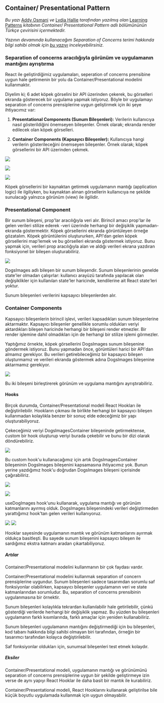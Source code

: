 ## Container/ Presentational Pattern

*Bu yazı* [Addy Osmani](https://addyosmani.com/) *ve* [Lydia Hallie](https://www.lydiahallie.io/) *tarafından yazılmış olan* [Learning Patterns](https://www.patterns.dev/) *kitabının Container/ Presentational Pattern adlı bölümününün Türkçe çevirisini içermektedir.*

*Yazının devamında kullanacağım Separation of Concerns terimi hakkında bilgi sahibi olmak için  [bu yazıyı](https://medium.com/hesapkurdu-development/mevcut-projede-separation-of-concern-uygulamak-617082d45e85) inceleyebilirsiniz.*

### Separation of concerns aracılığıyla görünüm ve uygulamanın mantığını ayrıştırma

React ile geliştirdiğimiz uygulamaları, seperation of concerns prensibine uygun hale getirmenin bir yolu da Container/Presentational modelini kullanmaktır.

Diyelim ki; 6 adet köpek görselini bir API üzerinden çekerek, bu görselleri ekranda gösterecek bir uygulama yapmak istiyoruz. Böyle bir uygulamayı separation of concerns prensiplerine uygun geliştirmek için iki şeye ihtiyacımız var:

1. **Presentational Components (Sunum Bileşenleri):** Verilerin kullanıcıya nasıl gösterildiğini önemseyen bileşenler. Örnek olarak; ekranda render edilecek olan köpek görselleri.

2. **Container Components (Kapsayıcı Bileşenler):** Kullanıcıya hangi verilerin gösterileceğini önemseyen bileşenler. Örnek olarak; köpek görsellerini bir API üzerinden çekmek.

![](./img/screenshots/1.png)

![](./img/screenshots/2.png)

![](./img/screenshots/3.png)

Köpek görsellerini bir kaynaktan getirmek uygulamanın mantığı (application logic) ile ilgiliyken, bu kaynaktan alınan görsellerin kullanıcıya ne şekilde sunulacağı yalnızca görünüm (view) ile ilgilidir. 

### Presentational Component

Bir sunum bileşeni, prop'lar aracılığıyla veri alır. Birincil amacı prop'lar ile gelen verileri stilize ederek -veri üzerinde herhangi bir değişiklik yapmadan- ekranda göstermektir. Köpek görsellerini ekranda görüntüleyen örneğe gözatalım. Köpek görüntülerini oluştururken, API'dan gelen köpek görsellerini map'lemek ve bu görselleri ekranda göstermek istiyoruz. Bunu yapmak için, verileri prop aracılığıyla alan ve aldığı verileri ekrana yazdıran fonksiyonel bir bileşen oluşturabiliriz.

![](./img/screenshots/4.png)

DogsImages adlı bileşen bir sunum bileşendir. Sunum bileşenlerinin genelde state'ler olmadan çalışırlar: kullanıcı arayüzü tarafında yapılacak olan değişiklikler için kullanılan state'ler haricinde, kendilerine ait React state'leri yoktur.

Sunum bileşenleri verilerini kapsayıcı bileşenlerden alır.

### Container Components

Kapsayıcı bileşenlerin birincil işlevi, verileri kapsadıkları sunum bileşenlerine aktarmaktır. Kapsayıcı bileşenler genellikle sorumlu oldukları veriyi aktardıkları bileşen haricinde herhangi bir bileşeni render etmezler. Bir render işlemine dahil olmadıkları için de herhangi bir stilize işlemi görmezler.

Yaptığımız örnekte, köpek görsellerini DogsImages sunum bileşenine göndermek istiyoruz. Bunu yapmadan önce, görüntüleri harici bir API'dan almamız gerekiyor. Bu verileri getirebileceğimiz bir kapsayıcı bileşen oluşturmamız ve verileri ekranda göstermek adına DogsImages bileşenine aktarmamız gerekiyor.

![](./img/screenshots/5.png)

Bu iki bileşeni birleştirerek görünüm ve uygulama mantığını ayrıştırabiliriz.

#### Hooks

Birçok durumda, Container/Presentational modeli React Hookları ile değiştirilebilir. Hookların çıkması ile birlikte herhangi bir kapsayıcı bileşen kullanmadan kolaylıkla benzer bir sonuç elde edeceğimiz bir yapı oluşturabiliyoruz.

Çekeceğimiz veriyi DogsImagesContainer bileşeninde getirmektense, custom bir hook oluşturup veriyi burada çekebilir ve bunu bir dizi olarak döndürebiliriz.

![](./img/screenshots/6.png)

Bu custom hook'u kullanacağımız için artık DogsImagesContainer bileşeninin DogsImages bileşenini kapsamasına ihtiyacımız yok. Bunun yerine yazdığımız hook'u doğrudan DogsImages bileşeni içerisinde çağırabiliriz.

![](./img/screenshots/7.png)

![](./img/screenshots/8.png)

useDogImages hook'unu kullanarak, uygulama mantığı ve görünüm katmanlarını ayırmış olduk. DogsImages bileşenindeki verileri değiştirmeden yarattığımız hook'tan gelen verileri kullanıyoruz.

![](./img/screenshots/9.png) 
![](./img/screenshots/10.png) 

Hooklar sayesinde uygulamanın mantık ve görünüm katmanlarını ayırmak oldukça basitleşti. Bu sayede sunum bileşenini kapsayıcı bileşen ile sardığımız ekstra katmanı aradan çıkartabiliyoruz.

##### Artılar

Container/Presentational modelini kullanmanın bir çok faydası vardır.     
     
Container/Presentational modelini kullanmak separation of concern prensiplerine uygundur. Sunum bileşenleri sadece tasarımdan sorumlu saf fonksiyonlar olabilirken, kapsayıcı bileşenler uygulamanın veri ve state katmanlarından sorumludur. Bu, separation of concerns prensibinin uygulanmasına bir örnektir. 

Sunum bileşenleri kolaylıkla tekrardan kullanılabilir hale getirilebilir, çünkü gösterdiği verilerde herhangi bir değişiklik yapmaz. Bu yüzden bu bileşenleri uygulamanın farklı kısımlarında, farklı amaçlar için yeniden kullanabiliriz.

Sunum bileşenleri uygulamanın mantığını değiştirmediği için bu bileşenleri, kod tabanı hakkında bilgi sahibi olmayan biri tarafından, örneğin bir tasarımcı tarafından kolayca değiştirilebilir. 

Saf fonksiyonlar oldukları için, sunumsal bileşenleri test etmek kolaydır. 

##### Eksiler

Container/Presentational modeli, uygulamanın mantığı ve görünümünü separation of concerns prensiplerine uygun bir şekilde geliştirmeye izin verse de aynı yapıyı React Hooklar ile daha basit bir mantık ile kurabiliriz.

 Container/Presentational modeli, React Hooklarını kullanarak geliştirilse bile küçük boyutlu uygulamada kullanmak için uygun olmayabilir.